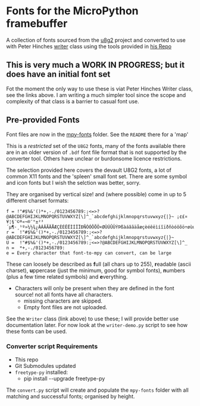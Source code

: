 # Fonts for the MicroPython framebuffer

A collection of fonts sourced from the [u8g2](https://github.com/olikraus/u8g2) project and converted to use with Peter Hinches [writer](https://github.com/peterhinch/micropython-font-to-py/tree/master/writer) class using the tools provided in [his Repo](https://github.com/peterhinch/micropython-font-to-py)

## This is very much a WORK IN PROGRESS; but it does have an initial font set

Fot the moment the only way to use these is viat Peter Hinches Writer class, see the links above. I am writing a much simpler tool since the scope and complexity of that class is a barrier to casual font use.

## Pre-provided Fonts

Font files are now in the [mpy-fonts](mpy_fonts) folder. See the `README` there for a 'map'

This is a *restricted* set of the `U8G2` fonts, many of the fonts available there are in an older version of `.bdf` font file format that is not supported by the converter tool. Others have unclear or burdonsome licence restrictions. 

The selection provided here covers the devault U8G2 fonts, a lot of common X11 fonts and the 'spleen' small font set. There are some symbol and icon fonts but I wish the selction was better, sorry.

They are organised by vertical size! and (where possible) come in up to 5 different charset formats:
```
f = !"#$%&'()*+,-./0123456789:;<=>?@ABCDEFGHIJKLMNOPQRSTUVWXYZ[\]^_`abcdefghijklmnopqrstuvwxyz{|}~ ¡¢£¤¥¦§¨©ª«¬­®¯°±²³´µ¶·¸¹º»¼½¾¿ÀÁÂÃÄÅÆÇÈÉÊËÌÍÎÏÐÑÒÓÔÕÖ×ØÙÚÛÜÝÞßàáâãäåæçèéêëìíîïðñòóôõö÷øùúûüýþÿ
r =  !"#$%&'()*+,-./0123456789:;<=>?@ABCDEFGHIJKLMNOPQRSTUVWXYZ[\]^_`abcdefghijklmnopqrstuvwxyz{|}~
U =  !"#$%&'()*+,-./0123456789:;<=>?@ABCDEFGHIJKLMNOPQRSTUVWXYZ[\]^_
n =  *+,-./0123456789:
e = Every character that font-to-mpy can convert, can be large
```
These can loosely be described as **f**ull (all chars up to 255), **r**eadable (ascii charset), **u**ppercase (just the minimum, good for symbol fonts), **n**umbers (plus a few time related symbols) and **e**verything.
* Characters will only be present when they are defined in the font source! not all fonts have all characters.
  * missing characters are skipped.
  * Empty font files are not uploaded.

See the `Writer` class (link above) to use these; I will provide better use documentation later. For now look at the `writer-demo.py` script to see how these fonts can be used.

### Converter script Requirements
* This repo
* Git Submodules updated
* `freetype-py` installed:
  * pip install --upgrade freetype-py

The `convert.py` script will create and populate the `mpy-fonts` folder with all matching and successful fonts; organised by height.
